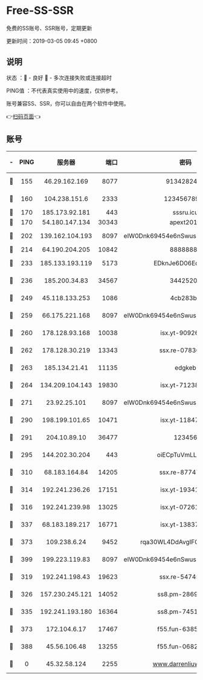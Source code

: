 # Free-SS-SSR

免费的SS账号、SSR账号，定期更新

更新时间：2019-03-05 09:45 +0800

## 说明

状态     ：🙂 - 良好 🙁 - 多次连接失败或连接超时

PING值   ：不代表真实使用中的速度，仅供参考。

账号兼容SS、SSR，你可以自由在两个软件中使用。

👉[扫码页面](https://liesauer.github.io/free-ss-ssr.github.io/)👈

## 账号

|-|PING|服务器|端口|密码|加密方式|区域|
|:----:|:----:|:-----:|-----:|:----:|:----:|:----:|
|🙂|155|46.29.162.169|8077|9134282479|aes-256-cfb|RU|
|🙂|160|104.238.151.6|2333|12345678900|aes-256-cfb|JP|
|🙂|170|185.173.92.181|443|sssru.icu|rc4-md5|RU|
|🙂|170|54.180.147.134|30343|apext2019|chacha20|KR|
|🙂|202|139.162.104.193|8097|eIW0Dnk69454e6nSwuspv9DmS201tQ0D|aes-256-cfb|JP|
|🙂|214|64.190.204.205|10842|88888888|rc4-md5|US|
|🙂|233|185.133.193.119|5173|EDknJe6D06EoWDaw|aes-256-cfb|US|
|🙂|236|185.200.34.83|34567|34425208|aes-256-cfb|US|
|🙂|249|45.118.133.253|1086|4cb283b8|aes-256-cfb|SG|
|🙂|259|66.175.221.168|8097|eIW0Dnk69454e6nSwuspv9DmS201tQ0D|aes-256-cfb|US|
|🙂|260|178.128.93.168|10038|isx.yt-90926277|aes-256-cfb|SG|
|🙂|262|178.128.30.219|13343|ssx.re-07836021|aes-256-cfb|SG|
|🙂|263|185.134.21.41|11135|edgkeb|aes-256-cfb|GB|
|🙂|264|134.209.104.143|19830|isx.yt-71238117|aes-256-cfb|SG|
|🙂|271|23.92.25.101|8097|eIW0Dnk69454e6nSwuspv9DmS201tQ0D|aes-256-cfb|US|
|🙂|290|198.199.101.65|10471|isx.yt-11847851|aes-256-cfb|US|
|🙂|291|204.10.89.10|36477|123456|aes-256-cfb|US|
|🙂|295|144.202.30.204|443|oiECpTuVmLLxk4Ts|aes-256-cfb|US|
|🙂|310|68.183.164.84|14205|ssx.re-87747678|aes-256-cfb|US|
|🙂|314|192.241.236.26|17151|isx.yt-19341877|aes-256-cfb|US|
|🙂|316|192.241.239.98|13025|isx.yt-07261682|aes-256-cfb|US|
|🙂|337|68.183.189.217|16771|isx.yt-13837724|aes-256-cfb|SG|
|🙂|373|109.238.6.24|9452|rqa30WL4DdAvgIFG6Fs3znzTa|aes-256-cfb|FR|
|🙂|399|199.223.119.83|8097|eIW0Dnk69454e6nSwuspv9DmS201tQ0D|aes-256-cfb|US|
|🙂|319|192.241.198.43|19623|ssx.re-54745370|aes-256-cfb|US|
|🙂|326|157.230.245.121|14052|ss8.pm-28692844|aes-256-cfb|SG|
|🙂|335|192.241.193.180|16364|ss8.pm-74519137|aes-256-cfb|US|
|🙁|373|172.104.6.17|17467|f55.fun-63855041|aes-256-cfb|US|
|🙁|388|45.56.106.48|13255|f55.fun-06824617|aes-256-cfb|US|
|🙁|0|45.32.58.124|2255|www.darrenliuwei.com|aes-256-cfb|JP|
